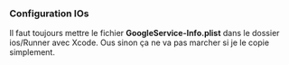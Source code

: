 ### Configuration IOs
 Il faut toujours mettre le fichier **GoogleService-Info.plist** dans le dossier ios/Runner avec Xcode. Ous sinon ça ne va pas marcher si je le copie simplement.